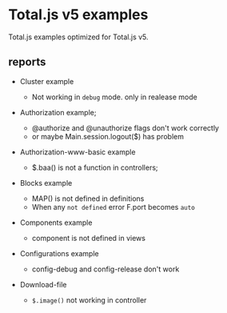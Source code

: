 # Total.js v5 examples

Total.js examples optimized for Total.js v5.

## reports

- Cluster example
    - Not working in `debug` mode. only in realease mode

- Authorization example;
    - @authorize and @unauthorize flags don't work correctly 
    - or maybe Main.session.logout($) has problem

- Authorization-www-basic example 
    - $.baa() is not a function in controllers;

- Blocks example
    - MAP() is not defined in definitions
    - When any `not defined` error F.port becomes `auto`

- Components example
    - component is not defined in views

- Configurations example
    - config-debug and config-release don't work

- Download-file
    - `$.image()` not working in controller
